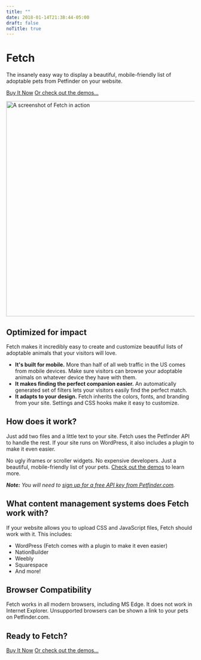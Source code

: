 ```yaml
---
title: ""
date: 2018-01-14T21:38:44-05:00
draft: false
noTitle: true
---
```


# Fetch

<p class="text-large">The insanely easy way to display a beautiful, mobile-friendly list of adoptable pets from Petfinder on your website.</p>

<p class="text-center"><a class="btn btn-large" href="/pricing">Buy It Now</a> <a href="/demos">Or check out the demos...</a></p>

<img src="/img/paws-new-england.jpg" alt="A screenshot of Fetch in action" width="960" height="574" class="aligncenter size-full wp-image-45" />

## Optimized for impact

Fetch makes it incredibly easy to create and customize beautiful lists of adoptable animals that your visitors will love.

- **It's built for mobile.** More than half of all web traffic in the US comes from mobile devices. Make sure visitors can browse your adoptable animals on whatever device they have with them.
- **It makes finding the perfect companion easier.** An automatically generated set of filters lets your visitors easily find the perfect match.
- **It adapts to your design.** Fetch inherits the colors, fonts, and branding from your site. Settings and CSS hooks make it easy to customize.

## How does it work?

Just add two files and a little text to your site. Fetch uses the Petfinder API to handle the rest. If your site runs on WordPress, it also includes a plugin to make it even easier.

No ugly iframes or scroller widgets. No expensive developers. Just a beautiful, mobile-friendly list of your pets. [Check out the demos](/demos) to learn more.

***Note:*** *You will need to [sign up for a free API key from Petfinder.com](https://www.petfinder.com/developers/).*

## What content management systems does Fetch work with?

If your website allows you to upload CSS and JavaScript files, Fetch should work with it. This includes:

- WordPress (Fetch comes with a plugin to make it even easier)
- NationBuilder
- Weebly
- Squarespace
- And more!

## Browser Compatibility

Fetch works in all modern browsers, including MS Edge. It does not work in Internet Explorer. Unsupported browsers can be shown a link to your pets on Petfinder.com.

## Ready to Fetch?

<p><a class="btn btn-large" href="https://fetch.gomakethings.com/pricing">Buy It Now</a> <a href="https://fetch.gomakethings.com/demos">Or check out the demos...</a></p>